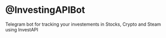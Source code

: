 # @InvestingAPIBot
Telegram bot for tracking your investements in Stocks, Crypto and Steam using InvestAPI
